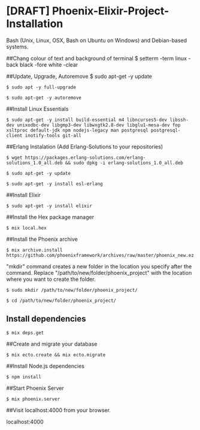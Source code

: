 # [DRAFT] Phoenix-Elixir-Project-Installation

Bash (Unix, Linux, OSX, Bash on Ubuntu on Windows) and Debian-based systems.

##Chang colour of text and background of terminal
    $ setterm -term linux -back black -fore white -clear
    
##Update, Upgrade, Autoremove
    $ sudo apt-get -y update

    $ sudo apt -y full-upgrade

    $ sudo apt-get -y autoremove

##Install Linux Essentials

    $ sudo apt-get -y install build-essential m4 libncurses5-dev libssh-dev unixodbc-dev libgmp3-dev libwxgtk2.8-dev libglu1-mesa-dev fop xsltproc default-jdk npm nodejs-legacy man postgresql postgresql-client inotify-tools git-all

##Erlang Instalation (Add Erlang-Solutions to your repositories)

    $ wget https://packages.erlang-solutions.com/erlang-solutions_1.0_all.deb && sudo dpkg -i erlang-solutions_1.0_all.deb

    $ sudo apt-get -y update

    $ sudo apt-get -y install esl-erlang

##Install Elixir

    $ sudo apt-get -y install elixir

##Install the Hex package manager

    $ mix local.hex

##Install the Phoenix archive

    $ mix archive.install https://github.com/phoenixframework/archives/raw/master/phoenix_new.ez

"mkdir" command creates a new folder in the location you specify after the command. Replace "/path/to/new/folder/phoenix_project" with the location where you want to create the folder.

    $ sudo mkdir /path/to/new/folder/phoenix_project/

    $ cd /path/to/new/folder/phoenix_project/

## Install dependencies

    $ mix deps.get

##Create and migrate your database

    $ mix ecto.create && mix ecto.migrate

##Install Node.js dependencies

    $ npm install

##Start Phoenix Server

    $ mix phoenix.server

##Visit localhost:4000 from your browser.

localhost:4000

#

 
